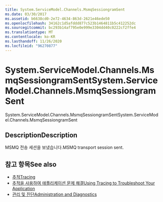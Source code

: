 ```yaml
---
title: System.ServiceModel.Channels.MsmqSessiongramSent
ms.date: 03/30/2017
ms.assetid: b6638cd0-2e72-4634-863d-2621e46ede50
ms.openlocfilehash: 34162c1d5afddd877c523b1464811b5c412252dc
ms.sourcegitcommit: bc293b14af795e0e999e3304dd40c0222cf2ffe4
ms.translationtype: MT
ms.contentlocale: ko-KR
ms.lasthandoff: 11/26/2020
ms.locfileid: "96270877"
---
```

# <a name="systemservicemodelchannelsmsmqsessiongramsent"></a><span data-ttu-id="aab3e-102">System.ServiceModel.Channels.MsmqSessiongramSent</span><span class="sxs-lookup"><span data-stu-id="aab3e-102">System.ServiceModel.Channels.MsmqSessiongramSent</span></span>

<span data-ttu-id="aab3e-103">System.ServiceModel.Channels.MsmqSessiongramSent</span><span class="sxs-lookup"><span data-stu-id="aab3e-103">System.ServiceModel.Channels.MsmqSessiongramSent</span></span>  
  
## <a name="description"></a><span data-ttu-id="aab3e-104">Description</span><span class="sxs-lookup"><span data-stu-id="aab3e-104">Description</span></span>  

 <span data-ttu-id="aab3e-105">MSMQ 전송 세션을 보냈습니다.</span><span class="sxs-lookup"><span data-stu-id="aab3e-105">MSMQ transport session sent.</span></span>  
  
## <a name="see-also"></a><span data-ttu-id="aab3e-106">참고 항목</span><span class="sxs-lookup"><span data-stu-id="aab3e-106">See also</span></span>

- [<span data-ttu-id="aab3e-107">추적</span><span class="sxs-lookup"><span data-stu-id="aab3e-107">Tracing</span></span>](index.md)
- [<span data-ttu-id="aab3e-108">추적을 사용하여 애플리케이션 문제 해결</span><span class="sxs-lookup"><span data-stu-id="aab3e-108">Using Tracing to Troubleshoot Your Application</span></span>](using-tracing-to-troubleshoot-your-application.md)
- [<span data-ttu-id="aab3e-109">관리 및 진단</span><span class="sxs-lookup"><span data-stu-id="aab3e-109">Administration and Diagnostics</span></span>](../index.md)
